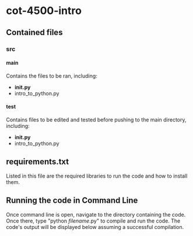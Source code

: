 # cot-4500-intro

## Contained files
### src
#### main
Contains the files to be ran, including:
- __init.py__
- intro_to_python.py
#### test
Contains files to be edited and tested before pushing to the main directory, including:
- __init.py__
- intro_to_python.py

## requirements.txt
Listed in this file are the required libraries to run the code and how to install them.

## Running the code in Command Line
Once command line is open, navigate to the directory containing the code. Once there, type "python *filename*.py" to compile and run the code. The code's output will be displayed below assuming a successful compilation.
